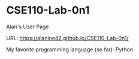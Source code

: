 # CSE110-Lab-0n1


Alan's User Page

URL: https://alanine42.github.io/CSE110-Lab-0n1/

My favorite programming language (so far): Python


